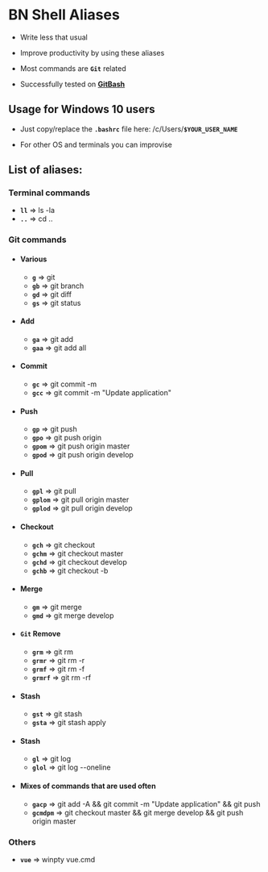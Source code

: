 # BN Shell Aliases

- Write less that usual 

- Improve productivity by using these aliases

- Most commands are **`Git`** related

- Successfully tested on [**GitBash**](https://git-scm.com/downloads)

## Usage for Windows 10 users 

- Just copy/replace the **`.bashrc`** file here: /c/Users/**`$YOUR_USER_NAME`**

- For other OS and terminals you can improvise

## List of aliases:

### Terminal commands

- **`ll`** => ls -la
- **`..`** => cd ..

### Git commands

- #### Various

  - **`g`** => git 
  - **`gb`** => git branch
  - **`gd`** => git diff
  - **`gs`** => git status

- #### Add

  - **`ga`** => git add
  - **`gaa`** => git add all 

- #### Commit

  - **`gc`** => git commit -m
  - **`gcc`** => git commit -m "Update application"

- #### Push 

  - **`gp`** => git push
  - **`gpo`** => git push origin
  - **`gpom`** => git push origin master
  - **`gpod`** => git push origin develop
  
- #### Pull

  - **`gpl`** => git pull 
  - **`gplom`** => git pull origin master 
  - **`gplod`** => git pull origin develop 

- #### Checkout

  - **`gch`** => git checkout 
  - **`gchm`** => git checkout master 
  - **`gchd`** => git checkout develop 
  - **`gchb`** => git checkout -b

- #### Merge

  - **`gm`** => git merge  
  - **`gmd`** => git merge develop

- #### `Git` Remove
  
  - **`grm`** => git rm 
  - **`grmr`** => git rm -r 
  - **`grmf`** => git rm -f 
  - **`grmrf`** => git rm -rf

- #### Stash

  - **`gst`** => git stash 
  - **`gsta`** => git stash apply

- #### Stash

  - **`gl`** => git log 
  - **`glol`** => git log --oneline 

- #### Mixes of commands that are used often

  - **`gacp`** => git add -A && git commit -m "Update application" && git push 
  - **`gcmdpm`** => git checkout master && git merge develop && git push origin master 

### Others 

  - **`vue`** => winpty vue.cmd